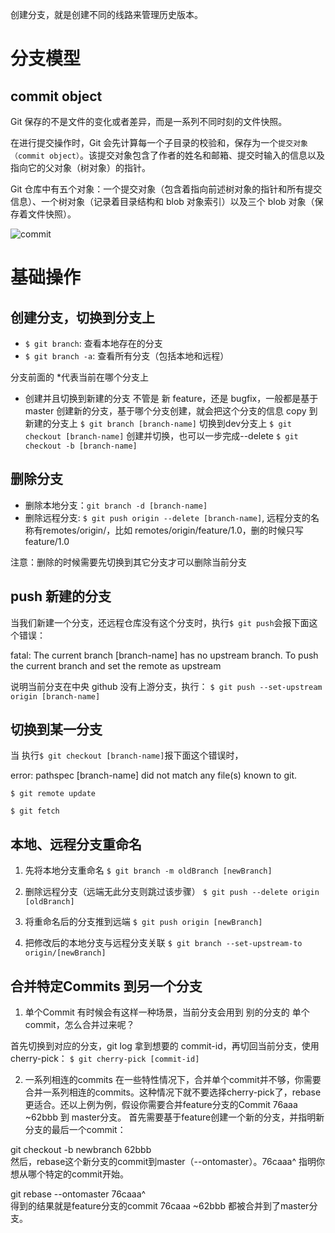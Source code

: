 
创建分支，就是创建不同的线路来管理历史版本。

# 分支模型

## commit object
Git 保存的不是文件的变化或者差异，而是一系列不同时刻的文件快照。

在进行提交操作时，Git 会先计算每一个子目录的校验和，保存为一个`提交对象（commit object）`。该提交对象包含了作者的姓名和邮箱、提交时输入的信息以及指向它的父对象（树对象）的指针。

Git 仓库中有五个对象：一个提交对象（包含着指向前述树对象的指针和所有提交信息）、一个树对象（记录着目录结构和 blob 对象索引）以及三个 blob 对象（保存着文件快照）。

![commit](https://user-images.githubusercontent.com/22387652/71957146-ee384580-3227-11ea-94be-e59d8aa2e156.png)


# 基础操作
## 创建分支，切换到分支上

- `$ git branch`: 查看本地存在的分支
- `$ git branch -a`: 查看所有分支（包括本地和远程）

分支前面的 *代表当前在哪个分支上

- 创建并且切换到新建的分支
不管是 新 feature，还是 bugfix，一般都是基于 master 创建新的分支，基于哪个分支创建，就会把这个分支的信息  copy 到新建的分支上 
`$ git branch [branch-name]`
切换到dev分支上
`$ git checkout [branch-name]`
创建并切换，也可以一步完成--delete
`$ git checkout -b [branch-name]`


## 删除分支

- 删除本地分支：`git branch -d [branch-name]`
- 删除远程分支: `$ git push origin --delete [branch-name]`, 远程分支的名称有remotes/origin/，比如 remotes/origin/feature/1.0，删的时候只写 feature/1.0

注意：删除的时候需要先切换到其它分支才可以删除当前分支


## push 新建的分支

当我们新建一个分支，还远程仓库没有这个分支时，执行`$ git push`会报下面这个错误：

fatal: The current branch [branch-name] has no upstream branch.
To push the current branch and set the remote as upstream

说明当前分支在中央 github 没有上游分支，执行：
`$ git push --set-upstream origin [branch-name]`



## 切换到某一分支

当 执行`$ git checkout [branch-name]`报下面这个错误时，

error: pathspec [branch-name] did not match any file(s) known to git.

`$ git remote update`

`$ git fetch`

## 本地、远程分支重命名

1. 先将本地分支重命名
`$ git branch -m oldBranch [newBranch]`

2. 删除远程分支（远端无此分支则跳过该步骤）
`$ git push --delete origin [oldBranch]`

3. 将重命名后的分支推到远端
`$ git push origin [newBranch]`

4. 把修改后的本地分支与远程分支关联
`$ git branch --set-upstream-to origin/[newBranch]`


## 合并特定Commits 到另一个分支

1. 单个Commit
有时候会有这样一种场景，当前分支会用到 别的分支的 单个commit，怎么合并过来呢？

首先切换到对应的分支，git log 拿到想要的 commit-id，再切回当前分支，使用 cherry-pick：
`$ git cherry-pick [commit-id]`

2.  一系列相连的commits
在一些特性情况下，合并单个commit并不够，你需要合并一系列相连的commits。这种情况下就不要选择cherry-pick了，rebase 更适合。还以上例为例，假设你需要合并feature分支的Commit 76aaa ~62bbb 到 master分支。
首先需要基于feature创建一个新的分支，并指明新分支的最后一个commit：

git checkout -b newbranch 62bbb  
然后，rebase这个新分支的commit到master（--ontomaster）。76caaa^ 指明你想从哪个特定的commit开始。

git rebase --ontomaster 76caaa^  
得到的结果就是feature分支的commit 76caaa ~62bbb 都被合并到了master分支。

